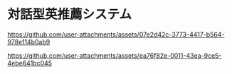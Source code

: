 # 対話型英推薦システム

https://github.com/user-attachments/assets/07e2d42c-3773-4417-b564-978e114b0ab9



https://github.com/user-attachments/assets/ea76f82e-0011-43ea-9ce5-4ebe641bc045



